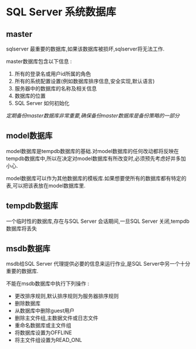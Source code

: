 # SQL Server 系统数据库

## master

sqlserver 最重要的数据库,如果该数据库被损坏,sqlserver将无法工作.

master数据库包含以下信息 : 

1. 所有的登录名或用户id所属的角色
2. 所有的系统配置设置(例如数据库排序信息,安全实现,默认语言)
3. 服务器中的数据库的名称及相关信息
4. 数据库的位置
5. SQL Server 如何初始化

*定期备份master数据库非常重要,确保备份master数据库是备份策略的一部分*

## model数据库

  model数据库是tempdb数据库的基础.对model数据库的任何改动都将反映在tempdb数据库中,所以在决定对model数据库有所改变时,必须预先考虑好并多加小心.

  model数据库可以作为其他数据库的模板库.如果想要使所有的数据库都有特定的表,可以把该表放在model数据库里.

## tempdb数据库

一个临时性的数据库,存在与SQL Server 会话期间,一旦SQL Server 关闭,tempdb数据库将丢失



## msdb数据库

msdb给SQL Server 代理提供必要的信息来运行作业,是SQL Server中另一个十分重要的数据库.

不能在msdb数据库中执行下列操作 : 

- 更改排序规则,默认排序规则为服务器排序规则
- 删除数据库
- 从数据库中删除guest用户
- 删除主文件组,主数据文件或日志文件
- 重命名数据库或主文件组
- 将数据库设置为OFFLINE
- 将主文件组设置为READ_ONL

